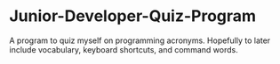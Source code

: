 # Junior-Developer-Quiz-Program
A program to quiz myself on programming acronyms. Hopefully to later include vocabulary, keyboard shortcuts, and command words.
